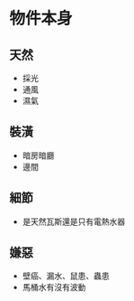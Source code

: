 # 物件本身

## 天然

- 採光
- 通風
- 濕氣

## 裝潢

- 暗房暗廳
- 邊間

## 細節

- 是天然瓦斯還是只有電熱水器

## 嫌惡
- 壁癌、漏水、鼠患、蟲患
- 馬桶水有沒有波動